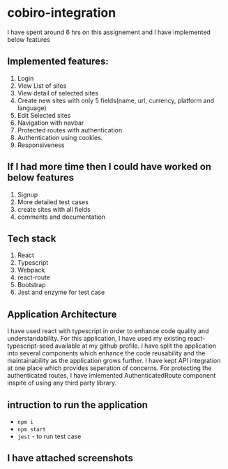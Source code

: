 # cobiro-integration
I have spent around 6 hrs on this assignement and I have implemented below features
## Implemented features:
1) Login
2) View List of sites
3) View detail of selected sites
4) Create new sites with only 5 fields(name, url, currency, platform and language)
5) Edit Selected sites
6) Navigation with navbar
7) Protected routes with authentication
8) Authentication using cookies.
9) Responsiveness

## If I had more time then I could have worked on below features
1) Signup 
2) More detailed test cases
3) create sites with all fields
4) comments and documentation

## Tech stack
1) React 
2) Typescript
3) Webpack
4) react-route
5) Bootstrap
6) Jest and enzyme for test case

## Application Architecture
  I have used react with typescript in order to enhance code quality and understandability. For this application, I have used my 
  existing react-typescript-seed available at my github profile. I have split the application into several components which 
  enhance the code reusability and the maintainability as the application grows further. I have kept API 
  integration at one place which provides seperation of concerns. For protecting the authenticated routes, I have imlemented AuthenticatedRoute
  component inspite of using any third party library.
  
 ## intruction to run the application
 * ```npm i```
 * ```npm start```
 * ```jest``` - to run test case
 
 ## I have attached screenshots
  

